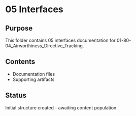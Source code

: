 # 05 Interfaces

## Purpose
This folder contains 05 interfaces documentation for 01-80-04_Airworthiness_Directive_Tracking.

## Contents
- Documentation files
- Supporting artifacts

## Status
Initial structure created - awaiting content population.
